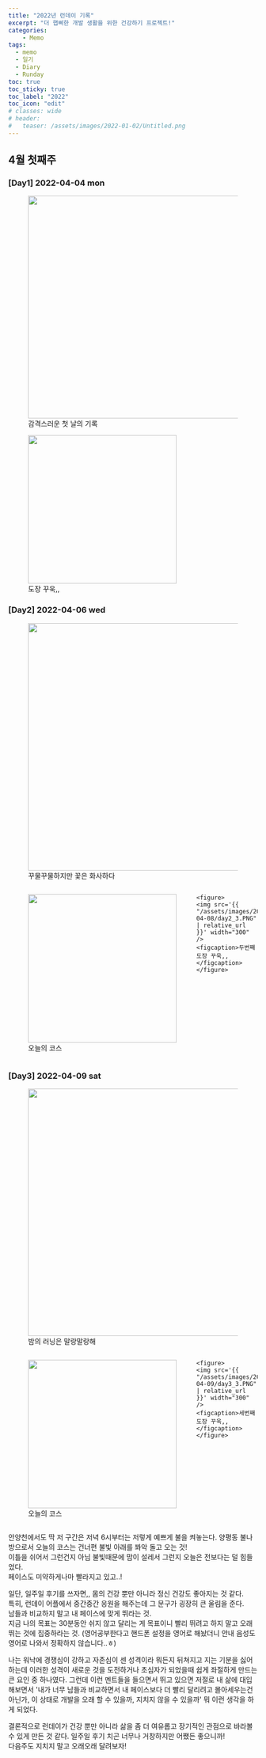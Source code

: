 ```yaml
---
title: "2022년 런데이 기록"
excerpt: "더 햅삐한 개발 생활을 위한 건강하기 프로젝트!"
categories:
    - Memo 
tags:
  - memo
  - 일기
  - Diary
  - Runday
toc: true
toc_sticky: true
toc_label: "2022"
toc_icon: "edit"
# classes: wide
# header:
#   teaser: /assets/images/2022-01-02/Untitled.png
---
```


## 4월 첫째주
### [Day1] 2022-04-04 mon
<figure>
<img src='{{ "/assets/images/2022-04-08/day1_1.JPG" | relative_url }}' width="450" />
<figcaption>감격스러운 첫 날의 기록</figcaption>
</figure>

<figure>
<img src='{{ "/assets/images/2022-04-08/day1_2.PNG" | relative_url }}' width="300" />
<figcaption>도장 꾸욱,,</figcaption>
</figure>

### [Day2] 2022-04-06 wed
<figure>
<img src='{{ "/assets/images/2022-04-08/day2_1.JPG" | relative_url }}' width="500" />
<figcaption>꾸물꾸물하지만 꽃은 화사하다</figcaption>
</figure>

<div style="display: flex;justify-content: space-evenly;">
    <figure>
    <img src='{{ "/assets/images/2022-04-08/day2_2.PNG" | relative_url }}' width="300" />
    <figcaption>오늘의 코스</figcaption>
    </figure>

    <figure>
    <img src='{{ "/assets/images/2022-04-08/day2_3.PNG" | relative_url }}' width="300" />
    <figcaption>두번째 도장 꾸욱,,</figcaption>
    </figure>
</div>

### [Day3] 2022-04-09 sat
<figure>
<img src='{{ "/assets/images/2022-04-09/day3_1.JPG" | relative_url }}' width="500" />
<figcaption>밤의 러닝은 말랑말랑해</figcaption>
</figure>

<div style="display: flex;justify-content: space-evenly;">
    <figure>
    <img src='{{ "/assets/images/2022-04-09/day3_2.PNG" | relative_url }}' width="300" />
    <figcaption>오늘의 코스</figcaption>
    </figure>

    <figure>
    <img src='{{ "/assets/images/2022-04-09/day3_3.PNG" | relative_url }}' width="300" />
    <figcaption>세번째 도장 꾸욱,,</figcaption>
    </figure>
</div>

안양천에서도 딱 저 구간은 저녁 6시부터는 저렇게 예쁘게 불을 켜놓는다. 양평동 불나방으로서 오늘의 코스는 건너편 불빛 아래를 쫘악 돌고 오는 것!<br>
이틀을 쉬어서 그런건지 아님 불빛때문에 맘이 설레서 그런지 오늘은 전보다는 덜 힘들었다.<br> 
페이스도 미약하게나마 빨라지고 있고..!<br>

일단, 일주일 후기를 쓰자면,, 몸의 건강 뿐만 아니라 정신 건강도 좋아지는 것 같다. <br>
특히, 런데이 어플에서 중간중간 응원을 해주는데 그 문구가 굉장히 큰 울림을 준다.<br>
남들과 비교하지 말고 내 페이스에 맞게 뛰라는 것. <br>
지금 나의 목표는 30분동안 쉬지 않고 달리는 게 목표이니 빨리 뛰려고 하지 말고 오래 뛰는 것에 집중하라는 것. (영어공부한다고 핸드폰 설정을 영어로 해놨더니 안내 음성도 영어로 나와서 정확하지 않습니다..ㅎ)<br>

나는 워낙에 경쟁심이 강하고 자존심이 센 성격이라 뭐든지 뒤쳐지고 지는 기분을 싫어하는데 이러한 성격이 새로운 것을 도전하거나 초심자가 되었을때 쉽게 좌절하게 만드는 큰 요인 중 하나였다. 그런데 이런 멘트들을 들으면서 뛰고 있으면 저절로 내 삶에 대입해보면서 '내가 너무 남들과 비교하면서 내 페이스보다 더 빨리 달리려고 몰아세우는건 아닌가, 이 상태로 개발을 오래 할 수 있을까, 지치지 않을 수 있을까' 뭐 이런 생각을 하게 되었다. <br>

결론적으로 런데이가 건강 뿐만 아니라 삶을 좀 더 여유롭고 장기적인 관점으로 바라볼 수 있게 만든 것 같다. 일주일 후기 치곤 너무나 거창하지만 어쨌든 좋으니까! <br>
다음주도 지치지 말고 오래오래 달려보자!
